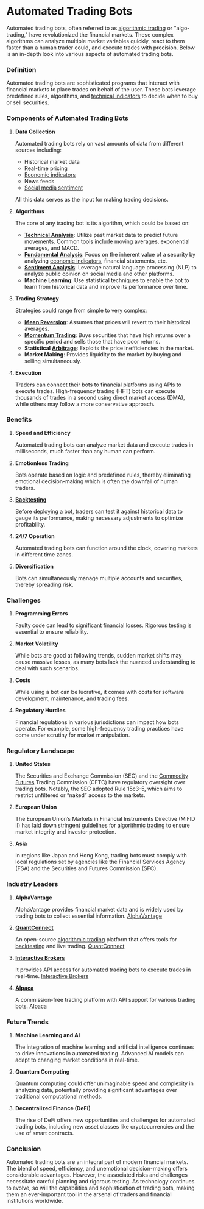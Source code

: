 # Automated Trading Bots

Automated trading bots, often referred to as [algorithmic trading](../a/algorithmic_trading.md) or "algo-trading," have revolutionized the financial markets. These complex algorithms can analyze multiple market variables quickly, react to them faster than a human trader could, and execute trades with precision. Below is an in-depth look into various aspects of automated trading bots.

### Definition

Automated trading bots are sophisticated programs that interact with financial markets to place trades on behalf of the user. These bots leverage predefined rules, algorithms, and [technical indicators](../t/technical_indicators.md) to decide when to buy or sell securities.

### Components of Automated Trading Bots

1. **Data Collection**
   
   Automated trading bots rely on vast amounts of data from different sources including:
   - Historical market data
   - Real-time pricing
   - [Economic indicators](../e/economic_indicators.md)
   - News feeds
   - [Social media sentiment](../s/social_media_sentiment.md)
   
   All this data serves as the input for making trading decisions.

2. **Algorithms**

   The core of any trading bot is its algorithm, which could be based on:
   - **[Technical Analysis](../t/technical_analysis.md)**: Utilize past market data to predict future movements. Common tools include moving averages, exponential averages, and MACD.
   - **[Fundamental Analysis](../f/fundamental_analysis.md)**: Focus on the inherent value of a security by analyzing [economic indicators](../e/economic_indicators.md), financial statements, etc.
   - **[Sentiment Analysis](../s/sentiment_analysis.md)**: Leverage natural language processing (NLP) to analyze public opinion on social media and other platforms.
   - **Machine Learning**: Use statistical techniques to enable the bot to learn from historical data and improve its performance over time.
   
3. **Trading Strategy**

   Strategies could range from simple to very complex:
   - **[Mean Reversion](../m/mean_reversion.md)**: Assumes that prices will revert to their historical averages.
   - **[Momentum Trading](../m/momentum_trading.md)**: Buys securities that have high returns over a specific period and sells those that have poor returns.
   - **Statistical [Arbitrage](../a/arbitrage.md)**: Exploits the price inefficiencies in the market.
   - **Market Making**: Provides liquidity to the market by buying and selling simultaneously.

4. **Execution**

   Traders can connect their bots to financial platforms using APIs to execute trades. High-frequency trading (HFT) bots can execute thousands of trades in a second using direct market access (DMA), while others may follow a more conservative approach.

### Benefits

1. **Speed and Efficiency**

   Automated trading bots can analyze market data and execute trades in milliseconds, much faster than any human can perform.

2. **Emotionless Trading**

   Bots operate based on logic and predefined rules, thereby eliminating emotional decision-making which is often the downfall of human traders.

3. **[Backtesting](../b/backtesting.md)**

   Before deploying a bot, traders can test it against historical data to gauge its performance, making necessary adjustments to optimize profitability.

4. **24/7 Operation**

   Automated trading bots can function around the clock, covering markets in different time zones.

5. **Diversification**

   Bots can simultaneously manage multiple accounts and securities, thereby spreading risk.

### Challenges

1. **Programming Errors**

   Faulty code can lead to significant financial losses. Rigorous testing is essential to ensure reliability.

2. **Market Volatility**

   While bots are good at following trends, sudden market shifts may cause massive losses, as many bots lack the nuanced understanding to deal with such scenarios.

3. **Costs**

   While using a bot can be lucrative, it comes with costs for software development, maintenance, and trading fees.

4. **Regulatory Hurdles**

   Financial regulations in various jurisdictions can impact how bots operate. For example, some high-frequency trading practices have come under scrutiny for market manipulation.

### Regulatory Landscape

1. **United States**
   
   The Securities and Exchange Commission (SEC) and the [Commodity Futures](../c/commodity_futures.md) Trading Commission (CFTC) have regulatory oversight over trading bots. Notably, the SEC adopted Rule 15c3-5, which aims to restrict unfiltered or “naked” access to the markets.

2. **European Union**

   The European Union’s Markets in Financial Instruments Directive (MiFID II) has laid down stringent guidelines for [algorithmic trading](../a/algorithmic_trading.md) to ensure market integrity and investor protection.

3. **Asia**

   In regions like Japan and Hong Kong, trading bots must comply with local regulations set by agencies like the Financial Services Agency (FSA) and the Securities and Futures Commission (SFC).

### Industry Leaders

1. **AlphaVantage**
   
   AlphaVantage provides financial market data and is widely used by trading bots to collect essential information.
   [AlphaVantage](https://www.alphavantage.co/)

2. **[QuantConnect](../q/quantconnect.md)**

   An open-source [algorithmic trading](../a/algorithmic_trading.md) platform that offers tools for [backtesting](../b/backtesting.md) and live trading.
   [QuantConnect](https://www.quantconnect.com/)

3. **[Interactive Brokers](../i/interactive_brokers.md)**

   It provides API access for automated trading bots to execute trades in real-time.
   [Interactive Brokers](https://www.interactivebrokers.com/)

4. **[Alpaca](../a/alpaca.md)**

   A commission-free trading platform with API support for various trading bots.
   [Alpaca](https://alpaca.markets/)

### Future Trends

1. **Machine Learning and AI**

   The integration of machine learning and artificial intelligence continues to drive innovations in automated trading. Advanced AI models can adapt to changing market conditions in real-time.

2. **Quantum Computing**

   Quantum computing could offer unimaginable speed and complexity in analyzing data, potentially providing significant advantages over traditional computational methods.

3. **Decentralized Finance (DeFi)**

   The rise of DeFi offers new opportunities and challenges for automated trading bots, including new asset classes like cryptocurrencies and the use of smart contracts.

### Conclusion

Automated trading bots are an integral part of modern financial markets. The blend of speed, efficiency, and unemotional decision-making offers considerable advantages. However, the associated risks and challenges necessitate careful planning and rigorous testing. As technology continues to evolve, so will the capabilities and sophistication of trading bots, making them an ever-important tool in the arsenal of traders and financial institutions worldwide.